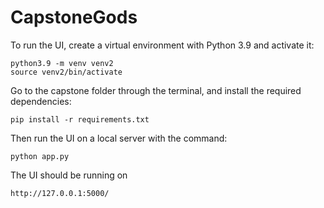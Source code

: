 # CapstoneGods
To run the UI, create a virtual environment with Python 3.9 and activate it:
```
python3.9 -m venv venv2
source venv2/bin/activate
```

Go to the capstone folder through the terminal, and install the required dependencies:
```
pip install -r requirements.txt
```

Then run the UI on a local server with the command:
```
python app.py
```

The UI should be running on
```
http://127.0.0.1:5000/
```

